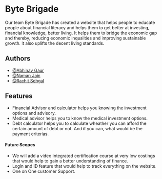 # Byte Brigade

Our team Byte Brigade has created a website that helps people to educate people about financial literacy and helps them to get better at investing, financial knowledge, better living. It helps them to bridge the economic gap and thereby, reducing economic inqualities and improving sustainable growth. It also uplifts the decent living standards.


## Authors

- [@Abhinav Gaur](https://www.github.com/Abhishan999)
- [@Naman Jain](https://www.github.com/naman7115)
- [@Rachit Sehgal](https://www.github.com/watcher2105)

## Features

- Financial Advisor and calculator helps you knowing the investment options and advisory.
- Medical advisor helps you to know the medical investment options.
- Debt calculator helps you to calculate wheather you can afford the certain amount of debt or not. And if you can, what would be the payment criterias.
#### Future Scopes

- We will add a video integrated certification course at very low costings that would help to gain a better understanding of finance.
- Login and ID feature that would help to track everything on the website. 
- One on One customer Support.
